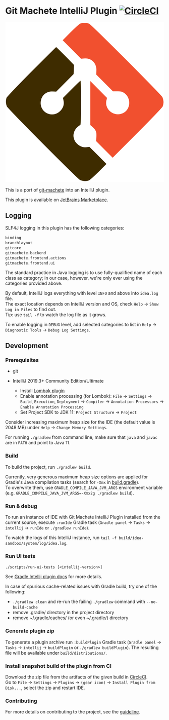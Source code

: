 # Git Machete IntelliJ Plugin [![CircleCI](https://circleci.com/gh/VirtusLab/git-machete-intellij-plugin/tree/master.svg?style=shield)](https://circleci.com/gh/VirtusLab/git-machete-intellij-plugin/tree/master)

![](src/main/resources/META-INF/pluginIcon.svg)

This is a port of [git-machete](https://github.com/VirtusLab/git-machete) into an IntelliJ plugin.

This plugin is available on [JetBrains Marketplace](https://plugins.jetbrains.com/plugin/14221-git-machete).


## Logging

SLF4J logging in this plugin has the following categories:

```
binding
branchlayout
gitcore
gitmachete.backend
gitmachete.frontend.actions
gitmachete.frontend.ui
```

The standard practice in Java logging is to use fully-qualified name of each class as category;
in our case, however, we're only ever using the categories provided above.

By default, IntelliJ logs everything with level `INFO` and above into `idea.log` file. <br/>
The exact location depends on IntelliJ version and OS, check `Help` -> `Show Log in Files` to find out. <br/>
Tip: use `tail -f` to watch the log file as it grows.

To enable logging in `DEBUG` level, add selected categories to list in `Help` -> `Diagnostic Tools` -> `Debug Log Settings`. <br/>


## Development

### Prerequisites

* git
* IntelliJ 2019.3+ Community Edition/Ultimate

  * Install [Lombok plugin](https://plugins.jetbrains.com/plugin/6317-lombok/)
  * Enable annotation processing (for Lombok):
    `File` -> `Settings` -> `Build`, `Execution`, `Deployment` -> `Compiler` -> `Annotation Processors` -> `Enable Annotation Processing`
  * Set Project SDK to JDK 11: `Project Structure` -> `Project`

Consider increasing maximum heap size for the IDE (the default value is 2048 MB) under `Help` -> `Change Memory Settings`.

For running `./gradlew` from command line, make sure that `java` and `javac` are in `PATH` and point to Java 11.


### Build

To build the project, run `./gradlew build`.

Currently, very generous maximum heap size options are applied for Gradle's Java compilation tasks (search for `-Xmx` in [build.gradle](build.gradle)). <br/>
To overwrite them, use `GRADLE_COMPILE_JAVA_JVM_ARGS` environment variable (e.g. `GRADLE_COMPILE_JAVA_JVM_ARGS=-Xmx2g ./gradlew build`).


### Run & debug

To run an instance of IDE with Git Machete IntelliJ Plugin installed from the current source,
execute `:runIde` Gradle task (`Gradle panel` -> `Tasks` -> `intellij` -> `runIde` or `./gradlew runIde`).

To watch the logs of this IntelliJ instance, run `tail -f build/idea-sandbox/system/log/idea.log`.


### Run UI tests

```
./scripts/run-ui-tests [<intellij-version>]
```

See [Gradle Intellij plugin docs](https://github.com/JetBrains/gradle-intellij-plugin/tree/master/examples/ui-test-example)
for more details.

In case of spurious cache-related issues with Gradle build, try one of the following:
* `./gradlew clean` and re-run the failing `./gradlew` command with `--no-build-cache`
* remove .gradle/ directory in the project directory
* remove ~/.gradle/caches/ (or even ~/.gradle/) directory


### Generate plugin zip

To generate a plugin archive run `:buildPlugin` Gradle task (`Gradle panel` -> `Tasks` -> `intellij` -> `buildPlugin` or `./gradlew buildPlugin`).
The resulting file will be available under `build/distributions/`.


### Install snapshot build of the plugin from CI

Download the zip file from the artifacts of the given build in [CircleCI](https://app.circleci.com/pipelines/github/VirtusLab/git-machete-intellij-plugin). <br/>
Go to `File` -> `Settings` -> `Plugins` -> `(gear icon)` -> `Install Plugin from Disk...`, select the zip and restart IDE.


### Contributing

For more details on contributing to the project, see the [guideline](CONTRIBUTING.md).
